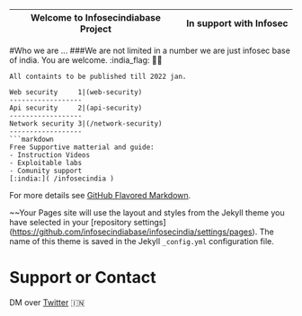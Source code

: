 Welcome to Infosecindiabase Project| In support with Infosec 
------------ | -------------


#Who we are ... 
              ###We are not limited in a number we are just infosec base of india. You are welcome. 
:india_flag:
:rainbow_flag:
```
All containts to be published till 2022 jan. 

Web security     1|(web-security)
------------------
Api security     2|(api-security)
------------------
Network security 3|(/network-security)
------------------
```markdown
Free Supportive matterial and guide:
- Instruction Videos
- Exploitable labs
- Comunity support
[:india:]( /infosecindia )
```

For more details see [GitHub Flavored Markdown](https://guides.github.com/features/mastering-markdown/).


~~Your Pages site will use the layout and styles from the Jekyll theme you have selected in your [repository settings]
(https://github.com/infosecindiabase/infosecindia/settings/pages). The name of this theme is saved in the Jekyll `_config.yml` configuration file.

# Support or Contact
DM over [Twitter](https://twitter.com/infosec_india) :india:
